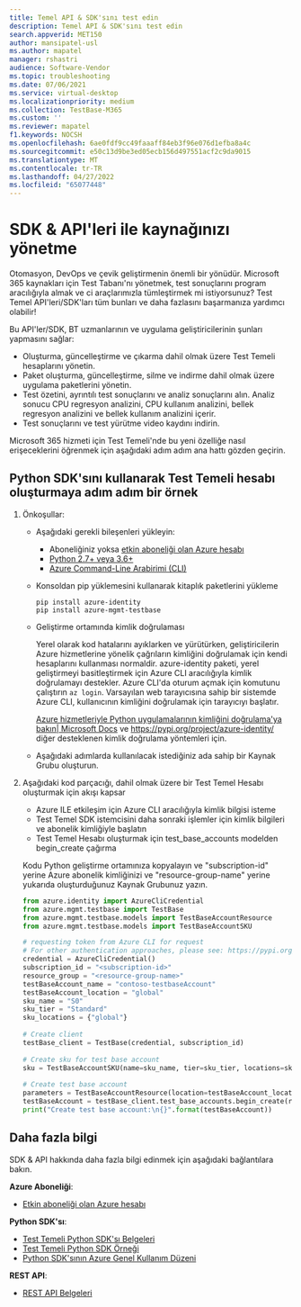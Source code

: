 ```yaml
---
title: Temel API & SDK'sını test edin
description: Temel API & SDK'sını test edin
search.appverid: MET150
author: mansipatel-usl
ms.author: mapatel
manager: rshastri
audience: Software-Vendor
ms.topic: troubleshooting
ms.date: 07/06/2021
ms.service: virtual-desktop
ms.localizationpriority: medium
ms.collection: TestBase-M365
ms.custom: ''
ms.reviewer: mapatel
f1.keywords: NOCSH
ms.openlocfilehash: 6ae0fdf9cc49faaaff84eb3f96e076d1efba8a4c
ms.sourcegitcommit: e50c13d9be3ed05ecb156d497551acf2c9da9015
ms.translationtype: MT
ms.contentlocale: tr-TR
ms.lasthandoff: 04/27/2022
ms.locfileid: "65077448"
---
```

# <a name="manage-your-resource-with-sdk--apis"></a>SDK & API'leri ile kaynağınızı yönetme

Otomasyon, DevOps ve çevik geliştirmenin önemli bir yönüdür. Microsoft 365 kaynakları için Test Tabanı'nı yönetmek, test sonuçlarını program aracılığıyla almak ve ci araçlarımızla tümleştirmek mi istiyorsunuz? Test Temel API'leri/SDK'ları tüm bunları ve daha fazlasını başarmanıza yardımcı olabilir!

Bu API'ler/SDK, BT uzmanlarının ve uygulama geliştiricilerinin şunları yapmasını sağlar:

- Oluşturma, güncelleştirme ve çıkarma dahil olmak üzere Test Temeli hesaplarını yönetin.
- Paket oluşturma, güncelleştirme, silme ve indirme dahil olmak üzere uygulama paketlerini yönetin.
- Test özetini, ayrıntılı test sonuçlarını ve analiz sonuçlarını alın. Analiz sonucu CPU regresyon analizini, CPU kullanım analizini, bellek regresyon analizini ve bellek kullanım analizini içerir.
- Test sonuçlarını ve test yürütme video kaydını indirin.

Microsoft 365 hizmeti için Test Temeli'nde bu yeni özelliğe nasıl erişeceklerini öğrenmek için aşağıdaki adım adım ana hattı gözden geçirin.

## <a name="a-step-by-step-example-of-test-base-account-creation-by-using-python-sdk"></a>Python SDK'sını kullanarak Test Temeli hesabı oluşturmaya adım adım bir örnek

1. Önkoşullar:

   - Aşağıdaki gerekli bileşenleri yükleyin:

     - Aboneliğiniz yoksa [etkin aboneliği olan Azure hesabı](https://azure.microsoft.com/free/?utm_source=campaign&utm_campaign=python-dev-center&mktingSource=environment-setup)
     - [Python 2.7+ veya 3.6+](https://www.python.org/downloads)
     - [Azure Command-Line Arabirimi (CLI)](/cli/azure/install-azure-cli)

   - Konsoldan pip yüklemesini kullanarak kitaplık paketlerini yükleme

     ```console
     pip install azure-identity
     pip install azure-mgmt-testbase
     ```

   - Geliştirme ortamında kimlik doğrulaması

     Yerel olarak kod hatalarını ayıklarken ve yürütürken, geliştiricilerin Azure hizmetlerine yönelik çağrıların kimliğini doğrulamak için kendi hesaplarını kullanması normaldir. azure-identity paketi, yerel geliştirmeyi basitleştirmek için Azure CLI aracılığıyla kimlik doğrulamayı destekler. Azure CLI'da oturum açmak için komutunu çalıştırın `az login`. Varsayılan web tarayıcısına sahip bir sistemde Azure CLI, kullanıcının kimliğini doğrulamak için tarayıcıyı başlatır.

     [Azure hizmetleriyle Python uygulamalarının kimliğini doğrulama'ya bakın| Microsoft Docs](/azure/developer/python/azure-sdk-authenticate) ve <https://pypi.org/project/azure-identity/> diğer desteklenen kimlik doğrulama yöntemleri için.

   - Aşağıdaki adımlarda kullanılacak istediğiniz ada sahip bir Kaynak Grubu oluşturun.

2. Aşağıdaki kod parçacığı, dahil olmak üzere bir Test Temel Hesabı oluşturmak için akışı kapsar

   - Azure ILE etkileşim için Azure CLI aracılığıyla kimlik bilgisi isteme
   - Test Temel SDK istemcisini daha sonraki işlemler için kimlik bilgileri ve abonelik kimliğiyle başlatın
   - Test Temel Hesabı oluşturmak için test_base_accounts modelden begin_create çağırma

   Kodu Python geliştirme ortamınıza kopyalayın ve "subscription-id" yerine Azure abonelik kimliğinizi ve "resource-group-name" yerine yukarıda oluşturduğunuz Kaynak Grubunuz yazın.

   ```python
   from azure.identity import AzureCliCredential
   from azure.mgmt.testbase import TestBase
   from azure.mgmt.testbase.models import TestBaseAccountResource
   from azure.mgmt.testbase.models import TestBaseAccountSKU

   # requesting token from Azure CLI for request
   # For other authentication approaches, please see: https://pypi.org/project/azure-identity/
   credential = AzureCliCredential()
   subscription_id = "<subscription-id>"
   resource_group = "<resource-group-name>"
   testBaseAccount_name = "contoso-testbaseAccount"
   testBaseAccount_location = "global"
   sku_name = "S0"
   sku_tier = "Standard"
   sku_locations = {"global"}
  
   # Create client
   testBase_client = TestBase(credential, subscription_id)
  
   # Create sku for test base account
   sku = TestBaseAccountSKU(name=sku_name, tier=sku_tier, locations=sku_locations)
  
   # Create test base account
   parameters = TestBaseAccountResource(location=testBaseAccount_location, sku=sku)
   testBaseAccount = testBase_client.test_base_accounts.begin_create(resource_group, testBaseAccount_name, parameters).result()
   print("Create test base account:\n{}".format(testBaseAccount))
   ```

## <a name="learn-more"></a>Daha fazla bilgi

SDK & API hakkında daha fazla bilgi edinmek için aşağıdaki bağlantılara bakın.

**Azure Aboneliği**:

- [Etkin aboneliği olan Azure hesabı](https://azure.microsoft.com/free/?utm_source=campaign&utm_campaign=python-dev-center&mktingSource=environment-setup)

**Python SDK'sı**:

- [Test Temeli Python SDK'sı Belgeleri](/python/api/overview/azure/mgmt-testbase-readme)
- [Test Temeli Python SDK Örneği](https://aka.ms/testbase-sample-py)
- [Python SDK'sının Azure Genel Kullanım Düzeni](/azure/developer/python/sdk/azure-sdk-library-usage-patterns)

**REST API**:

- [REST API Belgeleri](https://aka.ms/testbase-api)
